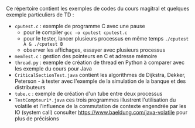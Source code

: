 Ce répertoire contient les exemples de codes du cours magitral et quelques exemple particuliers de TD :
 - `cputest.c` : exemple de programme C avec une pause 
   - pour le compiler ```gcc -o cputest cputest.c```
   - pour le tester, lancer plusieurs processus en même temps ```./cputest A & ./cputest B```
   - observer les affichages, essayer avec plusieurs processus
 - `memTest.c` : gestion des pointeurs  en C et adresse mémoire
 - `thread.py` : exemple de création de thread en Python à comparer avec les exemple du cours pour Java
 - `CriticalSectionTest.java` contient les algorithmes de Dijkstra, Dekker, Peterson - à tester avec l'exemple de la simulation de la banque et des distributeurs
 - `tube.c` : exemple de création d'un tube entre deux processus
 - `TestCompteur1*.java` ces trois programmes illustrent l'utilisation du volatile et l'influence de la commutation de contexte engendrée par les IO (system call) consulter https://www.baeldung.com/java-volatile pour plus de précisions
 

